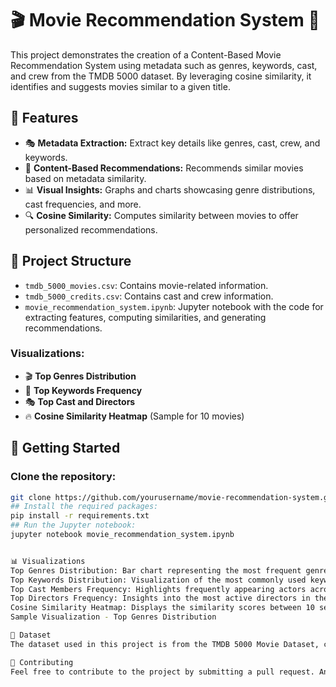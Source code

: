 # 🎬 Movie Recommendation System 🎥

This project demonstrates the creation of a Content-Based Movie Recommendation System using metadata such as genres, keywords, cast, and crew from the TMDB 5000 dataset. By leveraging cosine similarity, it identifies and suggests movies similar to a given title.

## 🌟 Features
- 🎭 **Metadata Extraction:** Extract key details like genres, cast, crew, and keywords.
- 🎯 **Content-Based Recommendations:** Recommends similar movies based on metadata similarity.
- 📊 **Visual Insights:** Graphs and charts showcasing genre distributions, cast frequencies, and more.
- 🔍 **Cosine Similarity:** Computes similarity between movies to offer personalized recommendations.

## 📂 Project Structure
- `tmdb_5000_movies.csv`: Contains movie-related information.
- `tmdb_5000_credits.csv`: Contains cast and crew information.
- `movie_recommendation_system.ipynb`: Jupyter notebook with the code for extracting features, computing similarities, and generating recommendations.

### Visualizations:
- 🎬 **Top Genres Distribution**
- 🔑 **Top Keywords Frequency**
- 🎭 **Top Cast and Directors**
- 🔥 **Cosine Similarity Heatmap** (Sample for 10 movies)

## 🚀 Getting Started

### Clone the repository:
```bash
git clone https://github.com/yourusername/movie-recommendation-system.git
## Install the required packages:
pip install -r requirements.txt
## Run the Jupyter notebook:
jupyter notebook movie_recommendation_system.ipynb


📊 Visualizations
Top Genres Distribution: Bar chart representing the most frequent genres.
Top Keywords Distribution: Visualization of the most commonly used keywords in movies.
Top Cast Members Frequency: Highlights frequently appearing actors across movies.
Top Directors Frequency: Insights into the most active directors in the dataset.
Cosine Similarity Heatmap: Displays the similarity scores between 10 selected movies.
Sample Visualization - Top Genres Distribution

📜 Dataset
The dataset used in this project is from the TMDB 5000 Movie Dataset, containing detailed information about movies including their cast, crew, genres, and more.

🤝 Contributing
Feel free to contribute to the project by submitting a pull request. Any ideas or improvements are welcome!
